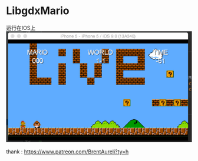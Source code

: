 # LibgdxMario

运行在IOS上
![ScreenShot](https://github.com/linchangjian/LibgdxMario/blob/master/img/marioios.gif)

thank : https://www.patreon.com/BrentAureli?ty=h
